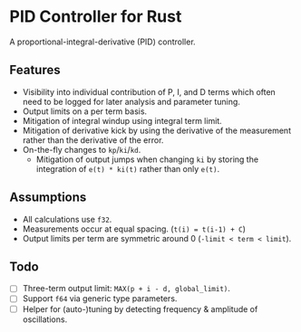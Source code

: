 # PID Controller for Rust

A proportional-integral-derivative (PID) controller.

## Features

* Visibility into individual contribution of P, I, and D terms which often
  need to be logged for later analysis and parameter tuning.
* Output limits on a per term basis.
* Mitigation of integral windup using integral term limit.
* Mitigation of derivative kick by using the derivative of the measurement
  rather than the derivative of the error.
* On-the-fly changes to `kp`/`ki`/`kd`.
  * Mitigation of output jumps when changing `ki` by storing the integration of
    `e(t) * ki(t)` rather than only `e(t)`.

## Assumptions

* All calculations use `f32`.
* Measurements occur at equal spacing. (`t(i) = t(i-1) + C`)
* Output limits per term are symmetric around 0 (`-limit < term < limit`).

## Todo

- [ ] Three-term output limit: `MAX(p + i - d, global_limit)`.
- [ ] Support `f64` via generic type parameters.
- [ ] Helper for (auto-)tuning by detecting frequency & amplitude of
      oscillations.
